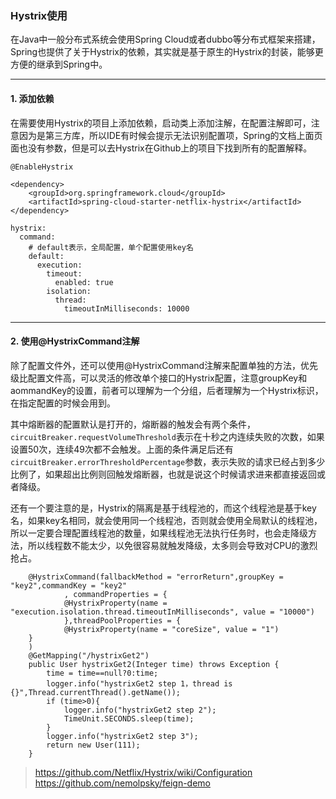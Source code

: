 ### Hystrix使用

在Java中一般分布式系统会使用Spring Cloud或者dubbo等分布式框架来搭建，Spring也提供了关于Hystrix的依赖，其实就是基于原生的Hystrix的封装，能够更方便的继承到Spring中。


---


#### 1. 添加依赖

在需要使用Hystrix的项目上添加依赖，启动类上添加注解，在配置注解即可，注意因为是第三方库，所以IDE有时候会提示无法识别配置项，Spring的文档上面页面也没有参数，但是可以去Hystrix在Github上的项目下找到所有的配置解释。

```
@EnableHystrix 
```

```
<dependency>
    <groupId>org.springframework.cloud</groupId>
    <artifactId>spring-cloud-starter-netflix-hystrix</artifactId>
</dependency>
```

```
hystrix:
  command:
    # default表示，全局配置，单个配置使用key名
    default:
      execution:
        timeout:
          enabled: true
        isolation:
          thread:
            timeoutInMilliseconds: 10000
```

---

#### 2. 使用@HystrixCommand注解
除了配置文件外，还可以使用@HystrixCommand注解来配置单独的方法，优先级比配置文件高，可以灵活的修改单个接口的Hystrix配置，注意groupKey和aommandKey的设置，前者可以理解为一个分组，后者理解为一个Hystrix标识，在指定配置的时候会用到。

其中熔断器的配置默认是打开的，熔断器的触发会有两个条件，```circuitBreaker.requestVolumeThreshold```表示在十秒之内连续失败的次数，如果设置50次，连续49次都不会触发。上面的条件满足后还有```circuitBreaker.errorThresholdPercentage```参数，表示失败的请求已经占到多少比例了，如果超出比例则回触发熔断器，也就是说这个时候请求进来都直接返回或者降级。

还有一个要注意的是，Hystrix的隔离是基于线程池的，而这个线程池是基于key名，如果key名相同，就会使用同一个线程池，否则就会使用全局默认的线程池，所以一定要合理配置线程池的数量，如果线程池无法执行任务时，也会走降级方法，所以线程数不能太少，以免很容易就触发降级，太多则会导致对CPU的激烈抢占。

```
    @HystrixCommand(fallbackMethod = "errorReturn",groupKey = "key2",commandKey = "key2"
            , commandProperties = {
            @HystrixProperty(name = "execution.isolation.thread.timeoutInMilliseconds", value = "10000")
            },threadPoolProperties = {
            @HystrixProperty(name = "coreSize", value = "1")
    }
    )
    @GetMapping("/hystrixGet2")
    public User hystrixGet2(Integer time) throws Exception {
        time = time==null?0:time;
        logger.info("hystrixGet2 step 1，thread is {}",Thread.currentThread().getName());
        if (time>0){
            logger.info("hystrixGet2 step 2");
            TimeUnit.SECONDS.sleep(time);
        }
        logger.info("hystrixGet2 step 3");
        return new User(111);
    }
```

> https://github.com/Netflix/Hystrix/wiki/Configuration
> https://github.com/nemolpsky/feign-demo